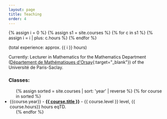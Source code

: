 ```yaml
---
layout: page
title: Teaching
order: 4
---
```

{% assign i = 0 %}
{% assign s1 = site.courses %}
{% for c in s1 %}
    {% assign i = i | plus: c.hours %}
{% endfor %}

(total experience: approx. {{ i }} hours)
<!--- TOC
I am currently Research and Teaching Assistant (ATER) at the Université de Paris Est (Créteil). During my PhD, I was Tutor (Moniteur) and then Lecturer in Mathematics at the Université de Paris-Saclay.
Classes I am/have been involved with are:
{:toc}-->

Currently: Lecturer in Mathematics for the Mathematics Department ([Département de Mathématiques d'Orsay](https://www.math.u-psud.fr/?lang=fr){:target="\_blank"}) of the Université de Paris-Saclay.



### Classes:

<ul>
  {% assign sorted = site.courses | sort: 'year' | reverse %}
  {% for course in sorted %}
    <li style="margin-left: -20px;">
      {{course.year}} - <a href="{{ course.url }}"><b>{{ course.title }}</b></a>
      - {{ course.level }} level, {{ course.hours}} hours eqTD.
    </li>
  {% endfor %}
</ul>
